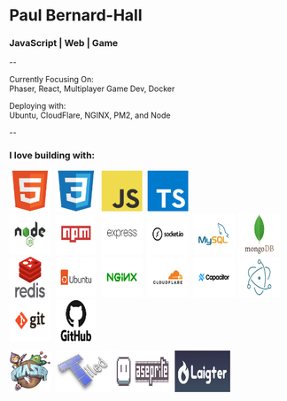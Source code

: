 <div>
  <h1>Paul Bernard-Hall</h1>
  <h3>JavaScript | Web | Game</h3>

  -- 

  <p>Currently Focusing On:<br /> Phaser, React, Multiplayer Game Dev, Docker</p>
  <p>Deploying with:<br /> Ubuntu, CloudFlare, NGINX, PM2, and Node</p>
  
  --
  
  <h3>I love building with:</h3>
  <img src="icons\html5-original.svg" alt="" width="75" height="75">&nbsp;
  <img src="icons\css3-original.svg" alt="" width="75" height="75">&nbsp;
  <img src="icons\javascript-original.svg" alt="" width="75" height="75">&nbsp;
  <img src="icons\typescript-original.svg" alt="" width="75" height="75">&nbsp;
  <br />
  <img src="icons\nodejs-original-wordmark.svg" alt="" width="75" height="75">&nbsp;
  <img src="icons\npm-original-wordmark.svg" alt="" width="75" height="75">&nbsp;
  <img src="icons\express-original-wordmark.svg" alt="" width="75" height="75">&nbsp;
  <img src="icons\socketio-original-wordmark.svg" alt="" width="75" height="75">&nbsp;
  <img src="icons\mysql-original-wordmark.svg" alt="" width="75" height="75">&nbsp;
  <img src="icons\mongodb-original-wordmark.svg" alt="" width="75" height="75">&nbsp;
  <img src="icons\redis-original-wordmark.svg" alt="" width="75" height="75">&nbsp;
  <img src="icons\ubuntu-original-wordmark.svg" alt="" width="75" height="75">&nbsp;
  <img src="icons\nginx-original.svg" alt="" width="75" height="75">&nbsp;
  <img src="icons\cloudflare-original-wordmark.svg" alt="" width="75" height="75">&nbsp;
  <img src="icons\capacitor-original-wordmark.svg" alt="" width="75" height="75">&nbsp;
  <img src="icons\electron-original.svg" alt="" width="75" height="75">&nbsp;
  <img src="icons\git-original-wordmark.svg" alt="" width="75" height="75">&nbsp;
  <img src="icons\github-original-wordmark.svg" alt="" width="75" height="75">&nbsp;<!--
  <img src="icons\vscode-original-wordmark.svg" alt="" width="75" height="75">&nbsp;
  <img src="icons\postman-original-wordmark.svg" alt="" width="75" height="75">&nbsp;
  <img src="icons\ssh-original-wordmark.svg" alt="" width="75" height="75">&nbsp;-->

  <img src="icons\phaser-web-sm_added-padding.png" alt="" width="75" height="75">&nbsp;
  <img src="icons\tiled-white_added-bg.png" alt="" width="100" height="75">&nbsp;
  <img src="icons\aesprite-with-icon_added-padding.png" alt="" width="100" height="75">&nbsp;
  <img src="icons\laighter.png" alt="" width="100" height="75">
  
</div>





